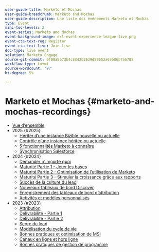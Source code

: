 ```yaml
---
user-guide-title: Marketo et Mochas
user-guide-breadcrumb: Marketo and Mochas
user-guide-description: Une liste des événements Marketo et Mochas
type: Event
mini-toc-levels: 2
event-series: Marketo and Mochas
event-background-image: exl-event-experience-league-live.png
event-cta-text-reg: Register
event-cta-text-live: Join live
doc-type: live event
solution: Marketo Engage
source-git-commit: 0f08a5e73b4c8842b2639d89552a69b06b7a6788
workflow-type: tm+mt
source-wordcount: '97'
ht-degree: 5%

---
```



# Marketo et Mochas {#marketo-and-mochas-recordings}

+ [Vue d’ensemble](overview.md)
+ 2025 {#2025}
   + [Hériter d’une instance Bizible nouvelle ou actuelle](2025/inheriting-bizible-instance.md)
   + [Contrôle d’une instance héritée ou actuelle](2025/auditing-inherited-instance.md)
   + [5 fonctionnalités Marketo à connaître](2025/5-features-to-know.md)
   + [Synchronisation Salesforce](2025/salesforce-sync.md)
+ 2024 {#2024}
   + [Demander n&#39;importe quoi](2024/ask-me-anything.md)
   + [Maturité Partie 1 - Jeter les bases](2024/maturity-part1-foundation.md)
   + [Maturité Partie 2 - Optimisation de l’utilisation de Marketo](2024/optimize-marketo-usage.md)
   + [Maturité Partie 3 - Stimuler la croissance grâce aux rapports](2024/drive-growth-with-reporting.md)
   + [Succès de la culture du lead](2024/lead-nurture-success.md)
   + [Nouveaux tableaux de bord Discover](2024/new-discover-dashboard.md)
   + [Enregistrement des tableaux de bord d’attribution](2024/attribution-dashboard-recording.md)
   + [Activités et modèles personnalisés](2024/marketo-measure-and-mochas-activities-and-custom-models.md)
+ 2023 {#2023}
   + [Attribution](2023/attribution.md)
   + [Délivrabilité - Partie 1](2023/deliverability-part-one.md)
   + [Délivrabilité - Partie 2](2023/deliverability-part-two.md)
   + [Score du lead](2023/lead-scoring.md)
   + [Modélisation du cycle de vie](2023/lifecycle-modeling.md)
   + [Bonnes pratiques et optimisation de MSI](2023/msi-best-practices.md)
   + [Canaux en ligne et hors ligne](2023/online-offline.md)
   + [Bonnes pratiques de gestion de programme](2023/program-management.md)
